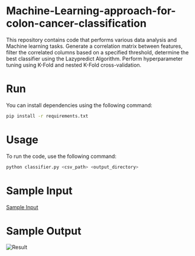 # Machine-Learning-approach-for-colon-cancer-classification
This repository contains code that performs various data analysis and Machine learning tasks. Generate a correlation matrix between features, filter the correlated columns based on a specified threshold, determine the best classifier using the Lazypredict Algorithm. Perform hyperparameter tuning using K-Fold and nested K-Fold cross-validation.

# Run 
You can install dependencies using the following command:

```bash
pip install -r requirements.txt
```
# Usage
To run the code, use the following command:
```bash
python classifier.py <csv_path> <output_directory>
```
# Sample Input
[Sample Input](https://raw.githubusercontent.com/lamamedhat/Machine-Learning-approach-for-colon-cancer-classification/main/Data/colon-labled.csv)

# Sample Output
![Result](https://github.com/lamamedhat/Machine-Learning-approach-for-colon-cancer-classification/assets/111204965/515b0277-0b5f-4967-a39e-f8981e052a50)


